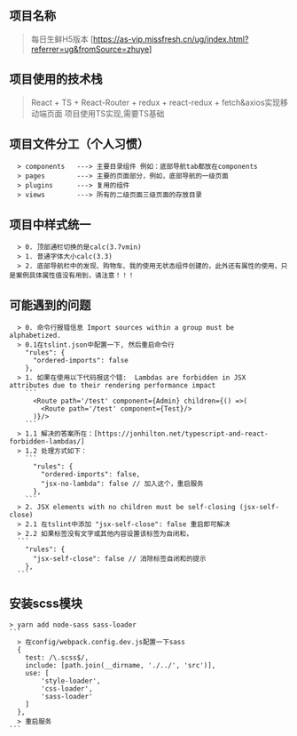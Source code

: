 <!--
 * @Description: 南宫伯赏
 * @Author: 0.1
 * @Date: 2019-08-19 10:24:39
 * @LastEditTime: 2019-08-23 15:00:39
 * @LastEditors: Please set LastEditors
 -->
## 项目名称
  > 每日生鲜H5版本 [https://as-vip.missfresh.cn/ug/index.html?referrer=ug&fromSource=zhuye]
## 项目使用的技术栈
  > React + TS + React-Router + redux + react-redux + fetch&axios实现移动端页面
  > 项目使用TS实现,需要TS基础

## 项目文件分工（个人习惯）
  ```
    > components   ---> 主要目录组件 例如：底部导航tab都放在components
    > pages        ---> 主要的页面部分，例如，底部导航的一级页面
    > plugins      ---> 复用的组件
    > views        ---> 所有的二级页面三级页面的存放目录
  ```
## 项目中样式统一
  ```
    > 0. 顶部通栏切换的是calc(3.7vmin)
    > 1. 普通字体大小calc(3.3)
    > 2. 底部导航栏中的发现、购物车、我的使用无状态组件创建的，此外还有属性的使用，只是案例具体属性值没有用到，请注意！！！
  ```
##  可能遇到的问题
  ```
    > 0. 命令行报错信息 Import sources within a group must be alphabetized.
    > 0.1在tslint.json中配置一下, 然后重启命令行
      "rules": {
        "ordered-imports": false
      },
    > 1. 如果在使用以下代码报这个错:  Lambdas are forbidden in JSX attributes due to their rendering performance impact
      ```
        <Route path='/test' component={Admin} children={() =>(
          <Route path='/test' component={Test}/>
        )}/>
      ```
    > 1.1 解决的答案所在：[https://jonhilton.net/typescript-and-react-forbidden-lambdas/]
    > 1.2 处理方式如下：
      ```
        "rules": {
          "ordered-imports": false,
          "jsx-no-lambda": false // 加入这个，重启服务
        },
      ```
    > 2. JSX elements with no children must be self-closing (jsx-self-close)
    > 2.1 在tslint中添加 "jsx-self-close": false 重启即可解决
    > 2.2 如果标签没有文字或其他内容设置该标签为自闭和，
    ```
      "rules": {
        "jsx-self-close": false // 消除标签自闭和的提示
      },
    ```
  ``` 
  ## 安装scss模块
    > yarn add node-sass sass-loader
    ```
      > 在config/webpack.config.dev.js配置一下sass
      {
        test: /\.scss$/,
        include: [path.join(__dirname, './../', 'src')],
        use: [
            'style-loader',
            'css-loader',
            'sass-loader'
        ]
      },
      > 重启服务
    ```

  